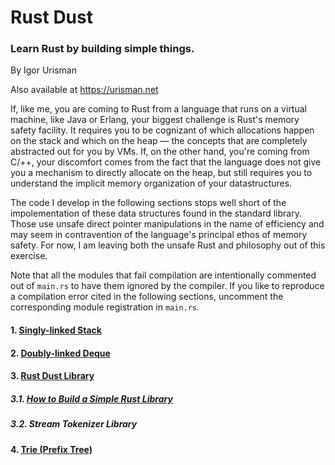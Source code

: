 # Rust Dust
### Learn Rust by building simple things.
By Igor Urisman<br>

Also available at https://urisman.net

If, like me, you are coming to Rust from a language that runs on a virtual
machine, like Java or Erlang, your biggest challenge is Rust's memory safety
facility. It requires you to be cognizant of which allocations happen on
the stack and which on the heap — the concepts that are completely abstracted
out for you by VMs. If, on the other hand, you're coming from C/++, your discomfort
comes from the fact that the language does not give you a mechanism
to directly allocate on the heap, but still requires you to understand the implicit
memory organization of your datastructures.

The code I develop in the following sections stops well short of the impolementation of
these data structures found in the standard library. Those use unsafe direct pointer 
manipulations in the name of efficiency and may seem
in contravention of the language's principal ethos of memory safety. For now,
I am leaving both the unsafe Rust and philosophy out of this exercise.

Note that all the modules that fail compilation are intentionally commented out of `main.rs`
to have them ignored by the compiler. If you like to reproduce a compilation error cited
in the following sections, uncomment the corresponding module registration in `main.rs`.

#### 1. [Singly-linked Stack](stack/README.md)
#### 2. [Doubly-linked Deque](deque/README.md)
#### 3. [Rust Dust Library](lib/README.md)
##### 3.1. [How to Build a Simple Rust Library](lib.README.md#1-how-to-build-a-simple-rust-library)
##### 3.2. Stream Tokenizer Library
#### 4. [Trie (Prefix Tree)](trie/README.md)


